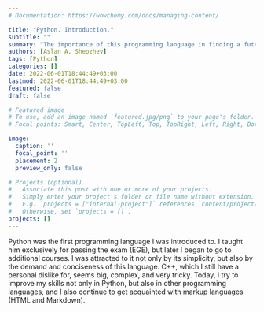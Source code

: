 ```yaml
---
# Documentation: https://wowchemy.com/docs/managing-content/

title: "Python. Introduction."
subtitle: ""
summary: "The importance of this programming language in finding a future profession."
authors: [Aslan A. Sheozhev]
tags: [Python]
categories: []
date: 2022-06-01T18:44:49+03:00
lastmod: 2022-06-01T18:44:49+03:00
featured: false
draft: false

# Featured image
# To use, add an image named `featured.jpg/png` to your page's folder.
# Focal points: Smart, Center, TopLeft, Top, TopRight, Left, Right, BottomLeft, Bottom, BottomRight.

image:
  caption: ''
  focal_point: ''
  placement: 2
  preview_only: false

# Projects (optional).
#   Associate this post with one or more of your projects.
#   Simply enter your project's folder or file name without extension.
#   E.g. `projects = ["internal-project"]` references `content/project/deep-learning/index.md`.
#   Otherwise, set `projects = []`.
projects: []
---
```


Python was the first programming language I was introduced to. I taught him exclusively for passing the exam (EGE), but later I began to go to additional courses. I was attracted to it not only by its simplicity, but also by the demand and conciseness of this language. C++, which I still have a personal dislike for, seems big, complex, and very tricky. Today, I try to improve my skills not only in Python, but also in other programming languages, and I also continue to get acquainted with markup languages (HTML and Markdown).

